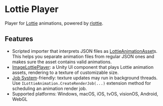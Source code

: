 # Lottie Player
Player for [Lottie](https://airbnb.io/lottie) animations, powered by [rlottie](https://github.com/Samsung/rlottie).


## Features
- Scripted importer that interprets JSON files as [LottieAnimationAsset](Runtime/LottieAnimationAsset.cs)s.
  This helps you separate animation files from regular JSON ones and makes sure the asset contains valid animations.
- [ImageLottiePlayer](Runtime/UI/ImageLottiePlayer.cs): a Unity UI component that plays Lottie animation assets, rendering to a texture of customizable size.
- [Job System](https://docs.unity3d.com/Manual/JobSystemOverview.html)-friendly: texture updates may run in background threads.
  Use `ILottieAnimation.CreateRenderJob(...)` extension method for scheduling an animation render job.
- Supported platforms: Windows, macOS, iOS, tvOS, visionOS, Android, WebGL
